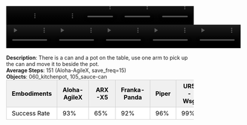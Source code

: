 <!DOCTYPE html>
<html lang="en">
<body>
    <div style="display: flex;">
        <video src="./task_video_clean/move_can_pot/aloha-agilex_head.mp4" controls loop muted autoplay style="width: 20.0%;"></video>
        <video src="./task_video_clean/move_can_pot/franka-panda_head.mp4" controls loop muted autoplay style="width: 20.0%;"></video>
        <video src="./task_video_clean/move_can_pot/ARX-X5_head.mp4" controls loop muted autoplay style="width: 20.0%;"></video>
        <video src="./task_video_clean/move_can_pot/piper_head.mp4" controls loop muted autoplay style="width: 20.0%;"></video>
        <video src="./task_video_clean/move_can_pot/ur5-wsg_head.mp4" controls loop muted autoplay style="width: 20.0%;"></video>
    </div>
    <div style="display: flex;">
        <video src="./task_video_clean/move_can_pot/aloha-agilex_world.mp4" controls loop muted autoplay style="width: 25%;"></video>
        <video src="./task_video_clean/move_can_pot/franka-panda_world.mp4" controls loop muted autoplay style="width: 25%;"></video>
        <video src="./task_video_clean/move_can_pot/ARX-X5_world.mp4" controls loop muted autoplay style="width: 25%;"></video>
        <video src="./task_video_clean/move_can_pot/piper_world.mp4" controls loop muted autoplay style="width: 25%;"></video>
        <video src="./task_video_clean/move_can_pot/ur5-wsg_world.mp4" controls loop muted autoplay style="width: 25%;"></video>
    </div>
    <br><b>Description</b>: There is a can and a pot on the table, use one arm to pick up the can and move it to beside the pot.<br>
    <b>Average Steps</b>: 151 (Aloha-AgileX, save_freq=15)<br>
    <b>Objects</b>: 060_kitchenpot, 105_sauce-can<br>
    <table style="margin:0 auto;border-collapse:collapse;width:auto;min-width:180px;background-color:white;">
        <thead>
            <tr style="background:#f0f0f0;">
                <th style="border:1px solid #ccc;padding:6px 14px;color:black;">Embodiments</th>
                <th style="border:1px solid #ccc;padding:6px 14px;color:black;">Aloha-AgileX</th>
                <th style="border:1px solid #ccc;padding:6px 14px;color:black;">ARX-X5</th>
                <th style="border:1px solid #ccc;padding:6px 14px;color:black;">Franka-Panda</th>
                <th style="border:1px solid #ccc;padding:6px 14px;color:black;">Piper</th>
                <th style="border:1px solid #ccc;padding:6px 14px;color:black;">UR5-Wsg</th>
            </tr>
        </thead>
        <tbody>
            <tr style="background:white;">
                <td style="border:1px solid #ccc;padding:6px 14px;color:black;">Success Rate</td>
                <td style="border:1px solid #ccc;padding:6px 14px;color:black;">93%</td>
                <td style="border:1px solid #ccc;padding:6px 14px;color:black;">65%</td>
                <td style="border:1px solid #ccc;padding:6px 14px;color:black;">92%</td>
                <td style="border:1px solid #ccc;padding:6px 14px;color:black;">96%</td>
                <td style="border:1px solid #ccc;padding:6px 14px;color:black;">99%</td>
            </tr>
        </tbody>
    </table>
</body>
</html>
